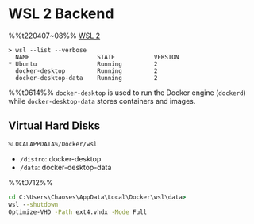 # WSL 2 Backend
%%t220407~08%%
[WSL 2](https://docs.docker.com/desktop/windows/wsl/)
```
> wsl --list --verbose
  NAME                   STATE           VERSION
* Ubuntu                 Running         2
  docker-desktop         Running         2
  docker-desktop-data    Running         2
```

%%t0614%%
`docker-desktop` is used to run the Docker engine (`dockerd`) while `docker-desktop-data` stores containers and images.

## Virtual Hard Disks
`%LOCALAPPDATA%/Docker/wsl`
- `/distro`: docker-desktop
- `/data`: docker-desktop-data

%%t0712%%
```cmd
cd C:\Users\Chaoses\AppData\Local\Docker\wsl\data>
wsl --shutdown
Optimize-VHD -Path ext4.vhdx -Mode Full
```
